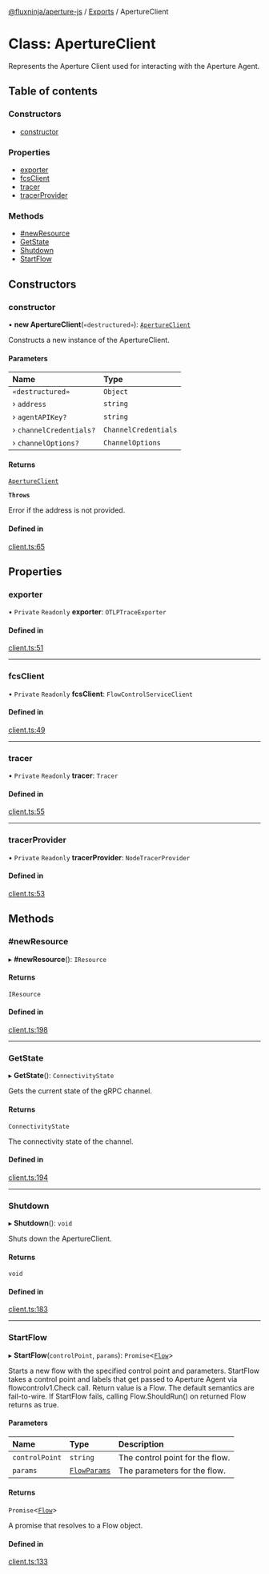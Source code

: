[@fluxninja/aperture-js](../README.md) / [Exports](../modules.md) /
ApertureClient

# Class: ApertureClient

Represents the Aperture Client used for interacting with the Aperture Agent.

## Table of contents

### Constructors

- [constructor](ApertureClient.md#constructor)

### Properties

- [exporter](ApertureClient.md#exporter)
- [fcsClient](ApertureClient.md#fcsclient)
- [tracer](ApertureClient.md#tracer)
- [tracerProvider](ApertureClient.md#tracerprovider)

### Methods

- [#newResource](ApertureClient.md##newresource)
- [GetState](ApertureClient.md#getstate)
- [Shutdown](ApertureClient.md#shutdown)
- [StartFlow](ApertureClient.md#startflow)

## Constructors

### constructor

• **new ApertureClient**(`«destructured»`):
[`ApertureClient`](ApertureClient.md)

Constructs a new instance of the ApertureClient.

#### Parameters

| Name                    | Type                 |
| :---------------------- | :------------------- |
| `«destructured»`        | `Object`             |
| › `address`             | `string`             |
| › `agentAPIKey?`        | `string`             |
| › `channelCredentials?` | `ChannelCredentials` |
| › `channelOptions?`     | `ChannelOptions`     |

#### Returns

[`ApertureClient`](ApertureClient.md)

**`Throws`**

Error if the address is not provided.

#### Defined in

[client.ts:65](https://github.com/fluxninja/aperture/blob/c4fc8958b/sdks/aperture-js/sdk/client.ts#L65)

## Properties

### exporter

• `Private` `Readonly` **exporter**: `OTLPTraceExporter`

#### Defined in

[client.ts:51](https://github.com/fluxninja/aperture/blob/c4fc8958b/sdks/aperture-js/sdk/client.ts#L51)

---

### fcsClient

• `Private` `Readonly` **fcsClient**: `FlowControlServiceClient`

#### Defined in

[client.ts:49](https://github.com/fluxninja/aperture/blob/c4fc8958b/sdks/aperture-js/sdk/client.ts#L49)

---

### tracer

• `Private` `Readonly` **tracer**: `Tracer`

#### Defined in

[client.ts:55](https://github.com/fluxninja/aperture/blob/c4fc8958b/sdks/aperture-js/sdk/client.ts#L55)

---

### tracerProvider

• `Private` `Readonly` **tracerProvider**: `NodeTracerProvider`

#### Defined in

[client.ts:53](https://github.com/fluxninja/aperture/blob/c4fc8958b/sdks/aperture-js/sdk/client.ts#L53)

## Methods

### #newResource

▸ **#newResource**(): `IResource`

#### Returns

`IResource`

#### Defined in

[client.ts:198](https://github.com/fluxninja/aperture/blob/c4fc8958b/sdks/aperture-js/sdk/client.ts#L198)

---

### GetState

▸ **GetState**(): `ConnectivityState`

Gets the current state of the gRPC channel.

#### Returns

`ConnectivityState`

The connectivity state of the channel.

#### Defined in

[client.ts:194](https://github.com/fluxninja/aperture/blob/c4fc8958b/sdks/aperture-js/sdk/client.ts#L194)

---

### Shutdown

▸ **Shutdown**(): `void`

Shuts down the ApertureClient.

#### Returns

`void`

#### Defined in

[client.ts:183](https://github.com/fluxninja/aperture/blob/c4fc8958b/sdks/aperture-js/sdk/client.ts#L183)

---

### StartFlow

▸ **StartFlow**(`controlPoint`, `params`): `Promise`\<[`Flow`](Flow.md)\>

Starts a new flow with the specified control point and parameters. StartFlow
takes a control point and labels that get passed to Aperture Agent via
flowcontrolv1.Check call. Return value is a Flow. The default semantics are
fail-to-wire. If StartFlow fails, calling Flow.ShouldRun() on returned Flow
returns as true.

#### Parameters

| Name           | Type                                        | Description                     |
| :------------- | :------------------------------------------ | :------------------------------ |
| `controlPoint` | `string`                                    | The control point for the flow. |
| `params`       | [`FlowParams`](../interfaces/FlowParams.md) | The parameters for the flow.    |

#### Returns

`Promise`\<[`Flow`](Flow.md)\>

A promise that resolves to a Flow object.

#### Defined in

[client.ts:133](https://github.com/fluxninja/aperture/blob/c4fc8958b/sdks/aperture-js/sdk/client.ts#L133)
